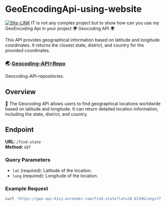 # GeoEncodingApi-using-website
[![SIte-LINK](https://api.netlify.com/api/v1/badges/97b38714-3d9c-457e-865d-b1309406cc88/deploy-status)](https://geoencoding.netlify.app/)
IT is not any complex project but to show how can you use my GeoEncoding Api in your project 🌍 Geocoding API 🌍

This API provides geographical information based on latitude and longitude coordinates. It returns the closest state, district, and country for the provided coordinates.
### 🌏 [Geocoding-API=Repo](https://github.com/utkarshshanu712/Geocoding-API)
Geocoding-API-repositories.
## Overview
🌈 The Geocoding API allows users to find geographical locations worldwide based on latitude and longitude. It can return detailed location information, including the state, district, and country.

## Endpoint
**URL:** `/find-state`  
**Method:** `GET`

### Query Parameters
- `lat` (required): Latitude of the location.
- `long` (required): Longitude of the location.

### Example Request
```sh
curl 'https://geo-api-61zy.onrender.com/find-state?lat=28.6139&long=77.2090'
